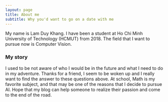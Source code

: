 ```yaml
---
layout: page
title: About me
subtitle: Why you'd want to go on a date with me
---
```


My name is Lam Duy Khang. I have been a student at Ho Chi Minh University of Technology (HCMUT) from 2018. The field that I want to pursue now is Computer Vision. 

### My story

I used to be not aware of who I would be in the future and what I need to do in my adventure. Thanks for a friend, I seem to be woken up and I really want to find the answer to these questions above. At school, Math is my favorite subject, and that may be one of the reasons that I decide to pursue AI. Hope that my blog can help someone to realize their passion and come to the end of the road.

